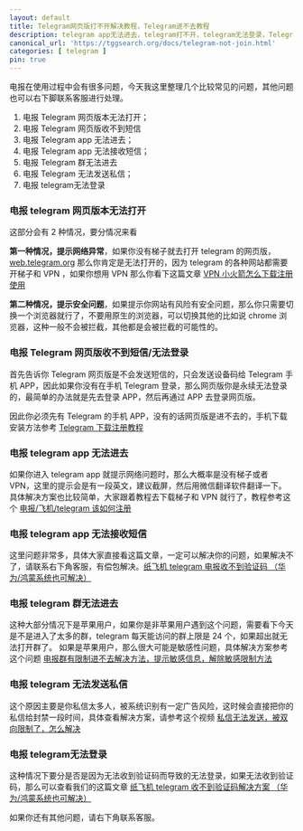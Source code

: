```yaml
---
layout: default
title: Telegram网页版打不开解决教程，Telegram进不去教程
description: telegram app无法进去，telegram打不开，telegram无法登录，Telegram网页版在哪里，网页版打不开，收不到短信，APP 无法接收短信，群无法进去，私信被双向限制，种种问题都是可以解决的，解决方案本文都详细了提供，如果无法解决也可以右下角联系客服来处理。
canonical_url: 'https://tggsearch.org/docs/telegram-not-join.html'
categories: [ telegram ]
pin: true
---
```

电报在使用过程中会有很多问题，今天我这里整理几个比较常见的问题，其他问题也可以右下脚联系客服进行处理。

1. 电报 Telegram 网页版本无法打开；
2. 电报 Telegram 网页版收不到短信
3. 电报 Telegram app 无法进去；
4. 电报 Telegram app 无法接收短信；
5. 电报 Telegram 群无法进去
6. 电报 Telegram 无法发送私信；
7. 电报 telegram无法登录

### 电报 telegram 网页版本无法打开
这部分会有 2 种情况，要分情况来看

**第一种情况，提示网络异常**，如果你没有梯子就去打开 telegram 的网页版，[web.telegram.org](./302.html?target=https://web.telegram.org) 那么你肯定是无法打开的，因为 telegram 的各种网站都需要开梯子和 VPN ，如果你想用 VPN 那么你看下这篇文章 [VPN 小火箭怎么下载注册使用](./vpn.html)

**第二种情况，提示安全问题**，如果提示你网站有风险有安全问题，那么你只需要切换一个浏览器就行了，不要用原生的浏览器，可以切换其他的比如说 chrome 浏览器，这种一般不会被拦截，其他都是会被拦截的可能性的。

### 电报 Telegram 网页版收不到短信/无法登录
首先告诉你 Telegram 网页版是不会发送短信的，只会发送设备码给 Telegram 手机 APP，因此如果你没有在手机 Telegram 登录，那么网页版你是永续无法登录的，最简单的办法就是先去登录 APP，然后再通过 APP 去登录网页版。

因此你必须先有 Telegram 的手机 APP，没有的话网页版是进不去的，手机下载安装方法参考 [Telegram 下载注册教程](./register.html)
###  电报 telegram app 无法进去
如果你进入 telegram app 就提示网络问题时，那么大概率是没有梯子或者 VPN，这里的提示会是有一段英文，建议截屏，然后用微信翻译软件翻译一下。具体解决方案也比较简单，大家跟着教程去下载梯子和 VPN 就行了，教程参考这个 [电报/飞机/telegram 该如何注册](./register.html) 

### 电报 telegram app 无法接收短信
这里问题非常多，具体大家直接看这篇文章，一定可以解决你的问题，如果解决不了，请联系右下角客服，有偿包解决。[纸飞机 telegram 电报收不到验证码 （华为/鸿蒙系统也可解决）](./telegram-no-sms-code.html)

### 电报 telegram 群无法进去
这种大部分情况下是苹果用户，如果你是非苹果用户遇到这个问题，需要看下今天是不是进入了太多的群，telegram 每天能访问的群上限是 24 个，如果超出就无法打开群了。
如果是苹果用户，那么很大可能是敏感性问题，具体解决方案参考这个问题 [电报群有限制进不去解决方法，提示敏感信息，解除敏感限制方法](./telegram-group-spc.html)

### 电报 telegram 无法发送私信
这个原因主要是你私信太多人，被系统识别有一定广告风险，这时候会直接把你的私信给封禁一段时间，具体查看解决方案，请参考这个视频 [私信无法发送，被双向限制了，怎么解决](./telegram-not-send-msg.html)

### 电报 telegram无法登录
这种情况下要分是否是因为无法收到验证码而导致的无法登录，如果无法收到验证码，那么可以查看我们的这篇文章 [纸飞机 telegram 收不到验证码解决方案 （华为/鸿蒙系统也可解决）](./telegram-no-sms-code.html)

如果你还有其他问题，请右下角联系客服。